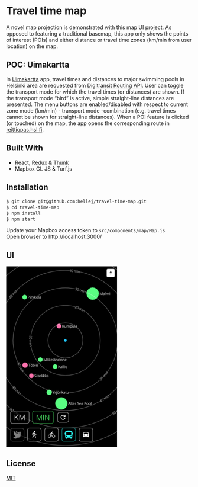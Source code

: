 # Travel time map
A novel map projection is demonstrated with this map UI project. As opposed to featuring a traditional basemap, this app only shows the points of interest (POIs) and either distance or travel time zones (km/min from user location) on the map.

## POC: Uimakartta
In [Uimakartta](https://uimakartta.firebaseapp.com/) app, travel times and distances to major swimming pools in Helsinki area are requested from [Digitransit Routing API](https://digitransit.fi/en/developers/apis/1-routing-api/). User can toggle the transport mode for which the travel times (or distances) are shown. If the transport mode “bird” is active, simple straight-line distances are presented. The menu buttons are enabled/disabled with respect to current zone mode (km/min) - transport mode -combination (e.g. travel times cannot be shown for straight-line distances). When a POI feature is clicked (or touched) on the map, the app opens the corresponding route in [reittiopas.hsl.fi](https://reittiopas.hsl.fi/). 

## Built With
* React, Redux & Thunk
* Mapbox GL JS & Turf.js

## Installation
```
$ git clone git@github.com:hellej/travel-time-map.git
$ cd travel-time-map
$ npm install
$ npm start
```
Update your Mapbox access token to `src/components/map/Map.js`<br>
Open browser to http://localhost:3000/

## UI
<img src="images/uimakartta-ui.png" width="300">

## License
[MIT](LICENSE)
